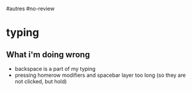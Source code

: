 #autres #no-review 
# typing


## What i'm doing wrong
 - backspace is a part of my typing
 - pressing homerow modifiers and spacebar layer too long (so they are not clicked, but hold)

